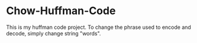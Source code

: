 # Chow-Huffman-Code
This is my huffman code project. To change the phrase used to encode and decode, simply change string "words".
